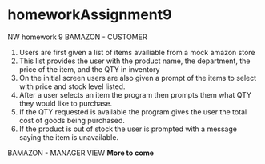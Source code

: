 # homeworkAssignment9
NW homework 9
BAMAZON - CUSTOMER

1. Users are first given a list of items availiable from a mock amazon store
2. This list provides the user with the product name, the department, the price of the item, and the QTY in inventory
3. On the initial screen users are also given a prompt of the items to select with price and stock level listed.
4. After a user selects an item the program then prompts them what QTY they would like to purchase.
5. If the QTY requested is available the program gives the user the total cost of goods being purchased.
6. If the product is out of stock the user is prompted with a message saying the item is unavailable.

BAMAZON - MANAGER VIEW
**More to come**
